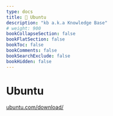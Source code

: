 ```yaml
---
type: docs
title: 🔷 Ubuntu
description: "kb a.k.a Knowledge Base"
# weight: 900
bookCollapseSection: false
bookFlatSection: false
bookToc: false
bookComments: false
bookSearchExclude: false
bookHidden: false
---
```


# Ubuntu

[ubuntu.com/download/](https://ubuntu.com/download?sl)
